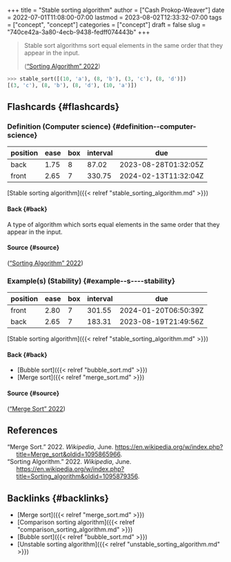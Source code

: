 +++
title = "Stable sorting algorithm"
author = ["Cash Prokop-Weaver"]
date = 2022-07-01T11:08:00-07:00
lastmod = 2023-08-02T12:33:32-07:00
tags = ["concept", "concept"]
categories = ["concept"]
draft = false
slug = "740ce42a-3a80-4ecb-9438-fedff074443b"
+++

> Stable sort algorithms sort equal elements in the same order that they appear in the input.
>
> (<a href="#citeproc_bib_item_2">“Sorting Algorithm” 2022</a>)

```python
>>> stable_sort([(10, 'a'), (8, 'b'), (3, 'c'), (8, 'd')])
[(3, 'c'), (8, 'b'), (8, 'd'), (10, 'a')])
```


## Flashcards {#flashcards}


### Definition (Computer science) {#definition--computer-science}

| position | ease | box | interval | due                  |
|----------|------|-----|----------|----------------------|
| back     | 1.75 | 8   | 87.02    | 2023-08-28T01:32:05Z |
| front    | 2.65 | 7   | 330.75   | 2024-02-13T11:32:04Z |

[Stable sorting algorithm]({{< relref "stable_sorting_algorithm.md" >}})


#### Back {#back}

A type of algorithm which sorts equal elements in the same order that they appear in the input.


#### Source {#source}

(<a href="#citeproc_bib_item_2">“Sorting Algorithm” 2022</a>)


### Example(s) (Stability) {#example--s----stability}

| position | ease | box | interval | due                  |
|----------|------|-----|----------|----------------------|
| front    | 2.80 | 7   | 301.55   | 2024-01-20T06:50:39Z |
| back     | 2.65 | 7   | 183.31   | 2023-08-19T21:49:56Z |

[Stable sorting algorithm]({{< relref "stable_sorting_algorithm.md" >}})


#### Back {#back}

-   [Bubble sort]({{< relref "bubble_sort.md" >}})
-   [Merge sort]({{< relref "merge_sort.md" >}})


#### Source {#source}

(<a href="#citeproc_bib_item_1">“Merge Sort” 2022</a>)

## References

<style>.csl-entry{text-indent: -1.5em; margin-left: 1.5em;}</style><div class="csl-bib-body">
  <div class="csl-entry"><a id="citeproc_bib_item_1"></a>“Merge Sort.” 2022. <i>Wikipedia</i>, June. <a href="https://en.wikipedia.org/w/index.php?title=Merge_sort&oldid=1095865966">https://en.wikipedia.org/w/index.php?title=Merge_sort&#38;oldid=1095865966</a>.</div>
  <div class="csl-entry"><a id="citeproc_bib_item_2"></a>“Sorting Algorithm.” 2022. <i>Wikipedia</i>, June. <a href="https://en.wikipedia.org/w/index.php?title=Sorting_algorithm&oldid=1095879356">https://en.wikipedia.org/w/index.php?title=Sorting_algorithm&#38;oldid=1095879356</a>.</div>
</div>


## Backlinks {#backlinks}

-   [Merge sort]({{< relref "merge_sort.md" >}})
-   [Comparison sorting algorithm]({{< relref "comparison_sorting_algorithm.md" >}})
-   [Bubble sort]({{< relref "bubble_sort.md" >}})
-   [Unstable sorting algorithm]({{< relref "unstable_sorting_algorithm.md" >}})
